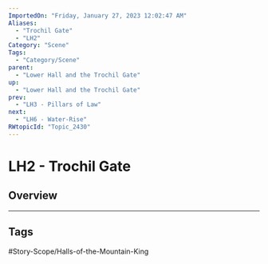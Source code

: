 ```yaml
---
ImportedOn: "Friday, January 27, 2023 12:02:47 AM"
Aliases:
  - "Trochil Gate"
  - "LH2"
Category: "Scene"
Tags:
  - "Category/Scene"
parent:
  - "Lower Hall and the Trochil Gate"
up:
  - "Lower Hall and the Trochil Gate"
prev:
  - "LH3 - Pillars of Law"
next:
  - "LH6 - Water-Rise"
RWtopicId: "Topic_2430"
---
```

# LH2 - Trochil Gate
## Overview

---
## Tags
#Story-Scope/Halls-of-the-Mountain-King

